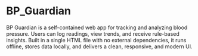 # BP_Guardian
BP Guardian is a self-contained web app for tracking and analyzing blood pressure. Users can log readings, view trends, and receive rule-based insights. Built in a single HTML file with no external dependencies, it runs offline, stores data locally, and delivers a clean, responsive, and modern UI.
